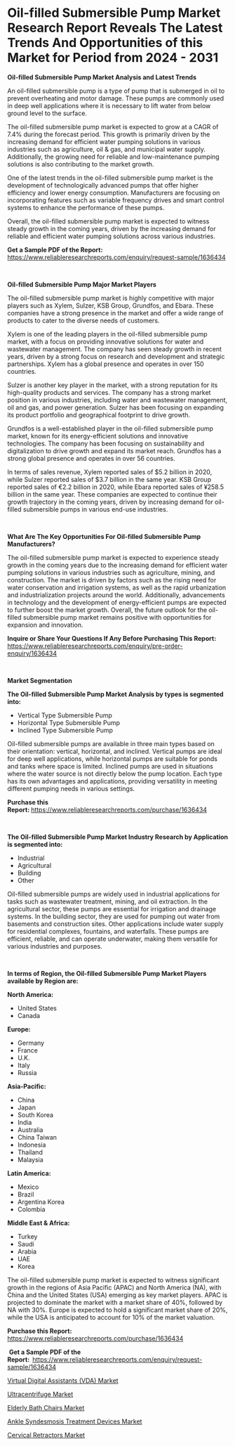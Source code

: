 <p><h1>Oil-filled Submersible Pump Market Research Report Reveals The Latest Trends And Opportunities of this Market for Period from 2024 - 2031</h1></p><p><strong>Oil-filled Submersible Pump Market Analysis and Latest Trends</strong></p>
<p><p>An oil-filled submersible pump is a type of pump that is submerged in oil to prevent overheating and motor damage. These pumps are commonly used in deep well applications where it is necessary to lift water from below ground level to the surface.</p><p>The oil-filled submersible pump market is expected to grow at a CAGR of 7.4% during the forecast period. This growth is primarily driven by the increasing demand for efficient water pumping solutions in various industries such as agriculture, oil & gas, and municipal water supply. Additionally, the growing need for reliable and low-maintenance pumping solutions is also contributing to the market growth.</p><p>One of the latest trends in the oil-filled submersible pump market is the development of technologically advanced pumps that offer higher efficiency and lower energy consumption. Manufacturers are focusing on incorporating features such as variable frequency drives and smart control systems to enhance the performance of these pumps.</p><p>Overall, the oil-filled submersible pump market is expected to witness steady growth in the coming years, driven by the increasing demand for reliable and efficient water pumping solutions across various industries.</p></p>
<p><strong>Get a Sample PDF of the Report:&nbsp;</strong> <a href="https://www.reliableresearchreports.com/enquiry/request-sample/1636434">https://www.reliableresearchreports.com/enquiry/request-sample/1636434</a></p>
<p>&nbsp;</p>
<p><strong>Oil-filled Submersible Pump Major Market Players</strong></p>
<p><p>The oil-filled submersible pump market is highly competitive with major players such as Xylem, Sulzer, KSB Group, Grundfos, and Ebara. These companies have a strong presence in the market and offer a wide range of products to cater to the diverse needs of customers.</p><p>Xylem is one of the leading players in the oil-filled submersible pump market, with a focus on providing innovative solutions for water and wastewater management. The company has seen steady growth in recent years, driven by a strong focus on research and development and strategic partnerships. Xylem has a global presence and operates in over 150 countries.</p><p>Sulzer is another key player in the market, with a strong reputation for its high-quality products and services. The company has a strong market position in various industries, including water and wastewater management, oil and gas, and power generation. Sulzer has been focusing on expanding its product portfolio and geographical footprint to drive growth.</p><p>Grundfos is a well-established player in the oil-filled submersible pump market, known for its energy-efficient solutions and innovative technologies. The company has been focusing on sustainability and digitalization to drive growth and expand its market reach. Grundfos has a strong global presence and operates in over 56 countries.</p><p>In terms of sales revenue, Xylem reported sales of $5.2 billion in 2020, while Sulzer reported sales of $3.7 billion in the same year. KSB Group reported sales of €2.2 billion in 2020, while Ebara reported sales of ¥258.5 billion in the same year. These companies are expected to continue their growth trajectory in the coming years, driven by increasing demand for oil-filled submersible pumps in various end-use industries.</p></p>
<p>&nbsp;</p>
<p><strong>What Are The Key Opportunities For Oil-filled Submersible Pump Manufacturers?</strong></p>
<p><p>The oil-filled submersible pump market is expected to experience steady growth in the coming years due to the increasing demand for efficient water pumping solutions in various industries such as agriculture, mining, and construction. The market is driven by factors such as the rising need for water conservation and irrigation systems, as well as the rapid urbanization and industrialization projects around the world. Additionally, advancements in technology and the development of energy-efficient pumps are expected to further boost the market growth. Overall, the future outlook for the oil-filled submersible pump market remains positive with opportunities for expansion and innovation.</p></p>
<p><strong>Inquire or Share Your Questions If Any Before Purchasing This Report:</strong> <a href="https://www.reliableresearchreports.com/enquiry/pre-order-enquiry/1636434">https://www.reliableresearchreports.com/enquiry/pre-order-enquiry/1636434</a></p>
<p>&nbsp;</p>
<p><strong>Market Segmentation</strong></p>
<p><strong>The Oil-filled Submersible Pump Market Analysis by types is segmented into:</strong></p>
<p><ul><li>Vertical Type Submersible Pump</li><li>Horizontal Type Submersible Pump</li><li>Inclined Type Submersible Pump</li></ul></p>
<p><p>Oil-filled submersible pumps are available in three main types based on their orientation: vertical, horizontal, and inclined. Vertical pumps are ideal for deep well applications, while horizontal pumps are suitable for ponds and tanks where space is limited. Inclined pumps are used in situations where the water source is not directly below the pump location. Each type has its own advantages and applications, providing versatility in meeting different pumping needs in various settings.</p></p>
<p><strong>Purchase this Report:&nbsp;</strong><a href="https://www.reliableresearchreports.com/purchase/1636434">https://www.reliableresearchreports.com/purchase/1636434</a></p>
<p>&nbsp;</p>
<p><strong>The Oil-filled Submersible Pump Market Industry Research by Application is segmented into:</strong></p>
<p><ul><li>Industrial</li><li>Agricultural</li><li>Building</li><li>Other</li></ul></p>
<p><p>Oil-filled submersible pumps are widely used in industrial applications for tasks such as wastewater treatment, mining, and oil extraction. In the agricultural sector, these pumps are essential for irrigation and drainage systems. In the building sector, they are used for pumping out water from basements and construction sites. Other applications include water supply for residential complexes, fountains, and waterfalls. These pumps are efficient, reliable, and can operate underwater, making them versatile for various industries and purposes.</p></p>
<p>&nbsp;</p>
<p><strong>In terms of Region, the Oil-filled Submersible Pump Market Players available by Region are:</strong></p>
<p>
    <p> <strong> North America: </strong>
        <ul>
            <li>United States</li>
            <li>Canada</li>
        </ul>
        </p> 
    <p> <strong> Europe: </strong>
        <ul>
            <li>Germany</li>
            <li>France</li>
            <li>U.K.</li>
            <li>Italy</li>
            <li>Russia</li>
        </ul>
        </p> 
    <p> <strong> Asia-Pacific: </strong>
        <ul>
            <li>China</li>
            <li>Japan</li>
            <li>South Korea</li>
            <li>India</li>
            <li>Australia</li>
            <li>China Taiwan</li>
            <li>Indonesia</li>
            <li>Thailand</li>
            <li>Malaysia</li>
        </ul>
        </p> 
    <p> <strong> Latin America: </strong>
        <ul>
            <li>Mexico</li>
            <li>Brazil</li>
            <li>Argentina Korea</li>
            <li>Colombia</li>
        </ul>
        </p> 
    <p> <strong> Middle East & Africa: </strong>
        <ul>
            <li>Turkey</li>
            <li>Saudi</li>
            <li>Arabia</li>
            <li>UAE</li>
            <li>Korea</li>
        </ul>
    </p>
    </p>
<p><p>The oil-filled submersible pump market is expected to witness significant growth in the regions of Asia Pacific (APAC) and North America (NA), with China and the United States (USA) emerging as key market players. APAC is projected to dominate the market with a market share of 40%, followed by NA with 30%. Europe is expected to hold a significant market share of 20%, while the USA is anticipated to account for 10% of the market valuation.</p></p>
<p><strong>Purchase this Report: </strong><a href="https://www.reliableresearchreports.com/purchase/1636434">https://www.reliableresearchreports.com/purchase/1636434</a></p>
<p>&nbsp;<strong>Get a Sample PDF of the Report:&nbsp;&nbsp;</strong><a href="https://www.reliableresearchreports.com/enquiry/request-sample/1636434">https://www.reliableresearchreports.com/enquiry/request-sample/1636434</a></p>
<p><strong></strong></p>
<p><p><a href="https://github.com/Alonsoolds3wq1d81czn8rbol/Market-Research-Report-List-1/blob/main/virtual-digital-assistants-vda-market.md">Virtual Digital Assistants (VDA) Market</a></p><p><a href="https://medium.com/@benjaminchavez7555/ultracentrifuge-market-comprehensive-assessment-by-type-application-and-geography-6b851d239825">Ultracentrifuge Market</a></p><p><a href="https://medium.com/@benjaminchavez7555/elderly-bath-chairs-market-outlook-industry-overview-and-forecast-2024-to-2031-abce34c63727">Elderly Bath Chairs Market</a></p><p><a href="https://github.com/RickHolmes3/Market-Research-Report-List-3/blob/main/ankle-syndesmosis-treatment-devices-market.md">Ankle Syndesmosis Treatment Devices Market</a></p><p><a href="https://medium.com/@benjaminchavez7555/cervical-retractors-market-size-reveals-the-best-marketing-channels-in-global-industry-629996839b89">Cervical Retractors Market</a></p></p>